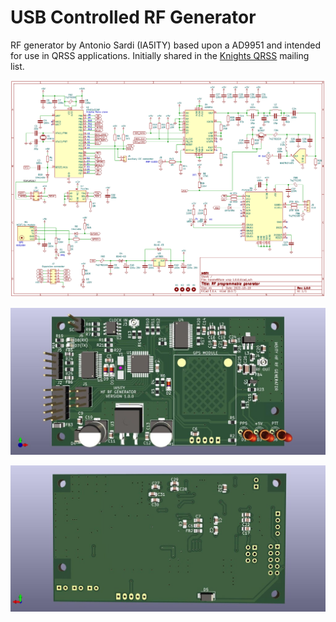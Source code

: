 # USB Controlled RF Generator

RF generator by Antonio Sardi (IA5ITY) based upon a AD9951 and intended for use in QRSS applications. Initially shared in the [Knights QRSS](https://groups.io/g/qrssknights) mailing list.

[![](doc/circuit.png)](doc/circuit.pdf)

![](doc/top.jpg)

![](doc/bot.jpg)
